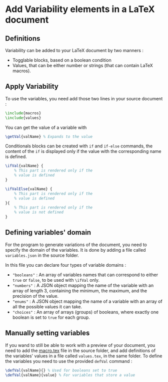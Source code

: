 # Add Variability elements in a LaTeX document

## Definitions

Variability can be added to your LaTeX document by two manners :
- Togglable blocks, based on a boolean condition
- Values, that can be either number or strings (that can contain LaTeX macros).

## Apply Variability

To use the variables, you need add those two lines in your source document :
```tex
\include{macros}
\include{values}
```
You can get the value of a variable with
```tex
\getVal{valName} % Expands to the value
```
Conditionals blocks can be created with `if` and `if-else` commands, the content of the `if` is displayed only if the value with the corresponding name is defined.

```tex
\ifVal{valName} {
    % This part is rendered only if the
    % value is defined
}

\ifValElse{valName} {
    % This part is rendered only if the
    % value is defined
}{
    % This part is rendered only if the
    % value is not defined
}
```

## Defining variables' domain

For the program to generate variations of the document, you need to specify the domain of the variables. It is done by adding a file called `variables.json` in the source folder.

In this file you can declare four types of variable domains :
- `"booleans"` : An array of variables names that can correspond to either `true` or `false`, to be used with `\ifVal` only.
- `"numbers"` : A JSON object mapping the name of the variable with an array of length 3, containing the minimum, the maximum, and the precision of the value.
- `"enums"` : A JSON object mapping the name of a variable with an array of all the possible values it can take.
- `"choices"` : An array of arrays (groups) of booleans, where exactly one boolean is set to `true` for each group.

## Manually setting variables

If you wand to still be able to work with a preview of your document, you need to add the [macro.tex](https://github.com/diverse-project/varylatex/blob/861e7639be1e900cd893f847441cbf5d1b7f5ad4/vary/model/macros.tex) file in the source folder, and add definitions of the variables' values in a file called `values.tex`, in the same folder.
To define the variables you need to use the provided `defVal` command :
```tex
\defVal{valName}{} % Used for booleans set to true
\defVal{valName}{value} % For variables that store a value
```